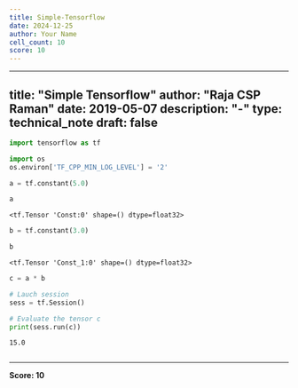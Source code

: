 ```yaml
---
title: Simple-Tensorflow
date: 2024-12-25
author: Your Name
cell_count: 10
score: 10
---
```


---
title: "Simple Tensorflow"
author: "Raja CSP Raman"
date: 2019-05-07
description: "-"
type: technical_note
draft: false
---

```python
import tensorflow as tf

import os
os.environ['TF_CPP_MIN_LOG_LEVEL'] = '2'
```


```python
a = tf.constant(5.0)
```


```python
a
```




    <tf.Tensor 'Const:0' shape=() dtype=float32>




```python
b = tf.constant(3.0)
```


```python
b
```




    <tf.Tensor 'Const_1:0' shape=() dtype=float32>




```python
c = a * b
```


```python
# Lauch session
sess = tf.Session()
```


```python
# Evaluate the tensor c
print(sess.run(c))
```

    15.0



```python

```


---
**Score: 10**